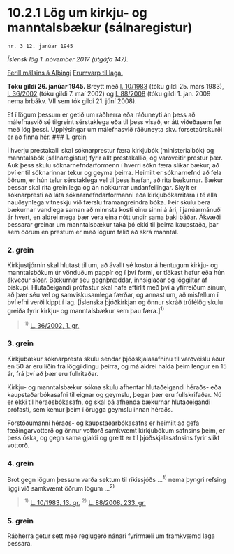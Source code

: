 # 10.2.1 Lög um kirkju- og manntalsbækur (sálnaregistur)

`nr. 3 12. janúar 1945`

_Íslensk lög 1. nóvember 2017 (útgáfa 147)._

[Ferill málsins á Alþingi](https://www.althingi.is/thingstorf/thingmalalistar-eftir-thingum/ferill/?ltg=63&mnr=112)
[Frumvarp til laga.](https://www.althingi.is/altext/63/s/pdf/0305.pdf)

**Tóku gildi 26. janúar 1945.**
Breytt með
[l. 10/1983](https://althingi.is/altext/stjtnr.html#1983010) (tóku gildi 25. mars 1983),
[l. 36/2002](https://althingi.is/altext/stjt/2002.036.html) (tóku gildi 7. maí 2002) og
[l. 88/2008](https://althingi.is/altext/stjt/2008.088.html) (tóku gildi 1. jan. 2009 nema brbákv. VII sem tók gildi 21. júní 2008).

Ef í lögum þessum er getið um ráðherra eða ráðuneyti án þess að málefnasvið sé tilgreint sérstaklega eða til þess vísað, er átt viðeðasem fer með lög þessi. Upplýsingar um málefnasvið ráðuneyta skv. forsetaúrskurði er að finna [hér.](2017015.md) ### 1. grein

Í hverju prestakalli skal sóknarprestur færa kirkjubók (ministerialbók) og manntalsbók (sálnaregistur) fyrir allt prestakallið, og varðveitir prestur þær. Auk þess skulu sóknarnefndarformenn í hverri sókn færa slíkar bækur, að því er til sóknarinnar tekur og geyma þeirra. Heimilt er sóknarnefnd að fela öðrum, er hún telur sérstaklega vel til þess hæfan, að rita bækurnar. Bækur þessar skal rita greinilega og án nokkurrar undanfellingar. Skylt er sóknarpresti að láta sóknarnefndarformanni eða kirkjubókarritara í té alla nauðsynlega vitneskju við færslu framangreindra bóka. Þeir skulu bera bækurnar vandlega saman að minnsta kosti einu sinni á ári, í janúarmánuði ár hvert, en aldrei mega þær vera eina nótt undir sama þaki báðar. Ákvæði þessarar greinar um manntalsbækur taka þó ekki til þeirra kaupstaða, þar sem öðrum en prestum er með lögum falið að skrá manntal.

### 2. grein

Kirkjustjórnin skal hlutast til um, að ávallt sé kostur á hentugum kirkju- og manntalsbókum úr vönduðum pappír og í því formi, er tíðkast hefur eða hún ákveður síðar. Bækurnar séu gegnþræddar, innsiglaðar og löggiltar af biskupi. Hlutaðeigandi prófastur skal hafa eftirlit með því á yfirreiðum sínum, að þær séu vel og samviskusamlega færðar, og annast um, að misfellum í því efni verði kippt í lag. [Íslenska þjóðkirkjan og önnur skráð trúfélög skulu greiða fyrir kirkju- og manntalsbækur sem þau færa.]<sup>1)</sup> 

> <sup>1)</sup> [L. 36/2002, 1. gr.](https://althingi.is/altext/stjt/2002.036.html)

### 3. grein

Kirkjubækur sóknarpresta skulu sendar þjóðskjalasafninu til varðveislu áður en 50 ár eru liðin frá löggildingu þeirra, og má aldrei halda þeim lengur en 15 ár, frá því að þær eru fullritaðar.

Kirkju- og manntalsbækur sókna skulu afhentar hlutaðeigandi héraðs- eða kaupstaðarbókasafni til eignar og geymslu, þegar þær eru fullskrifaðar. Nú er ekki til héraðsbókasafn, og skal þá afhenda bækurnar hlutaðeigandi prófasti, sem kemur þeim í örugga geymslu innan héraðs.

Forstöðumanni héraðs- og kaupstaðarbókasafns er heimilt að gefa fæðingarvottorð og önnur vottorð samkvæmt kirkjubókum safnsins þeim, er þess óska, og gegn sama gjaldi og greitt er til þjóðskjalasafnsins fyrir slíkt vottorð.

### 4. grein

Brot gegn lögum þessum varða sektum til ríkissjóðs …<sup>1)</sup> nema þyngri refsing liggi við samkvæmt öðrum lögum …<sup>2)</sup> 

> <sup>1)</sup> [L. 10/1983, 13. gr.](https://althingi.is/altext/stjtnr.html#1983010?g13) <sup>2)</sup> [L. 88/2008, 233. gr.](https://althingi.is/altext/stjt/2008.088.html#G233)

### 5. grein

Ráðherra getur sett með reglugerð nánari fyrirmæli um framkvæmd laga þessara.

